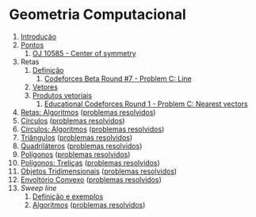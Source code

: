 Geometria Computacional
=======================

1. [Introdução](slides/intro/intro.pdf)
1. [Pontos](slides/pontos/pontos.pdf) 
    1. [OJ 10585 - Center of symmetry](problems/OJ_10585/OJ_10585.pdf)
1. Retas
    1. [Definição](slides/retas_definicao/retas_definicao.pdf) 
        1. [Codeforces Beta Round #7 - Problem C: Line](problems/CF_7C/CF_7C.pdf)
    1. [Vetores](slides/vetores_definicao/vetores_definicao.pdf)
    1. [Produtos vetoriais](slides/vetores_produtos/vetores_produtos.pdf)
        1. [Educational Codeforces Round 1 - Problem C: Nearest vectors](problems/CF_598C/CF_598C.pdf)
1. [Retas: Algoritmos](slides/LN-2/LN-2.pdf) ([problemas resolvidos](problems/LN-2/LN-2.pdf))
1. [Círculos](slides/CC-1/CC-1.pdf) ([problemas resolvidos](problems/CC-1/CC-1.pdf))
1. [Círculos: Algoritmos](slides/CC-2/CC-2.pdf) ([problemas resolvidos](problems/CC-2/CC-2.pdf))
1. [Triângulos](slides/TR-1/TR-1.pdf) ([problemas resolvidos](problems/TR-1/TR-1.pdf))
1. [Quadriláteros](slides/QL-1/QL-1.pdf) ([problemas resolvidos](problems/QL-1/QL-1.pdf))
1. [Polígonos](slides/PL-1/PL-1.pdf) ([problemas resolvidos](problems/PL-1/PL-1.pdf))
1. [Polígonos: Treliças](slides/PL-2/PL-2.pdf) ([problemas resolvidos](problems/PL-2/PL-2.pdf))
1. [Objetos Tridimensionais](slides/3D-1/3D-1.pdf) ([problemas resolvidos](problems/3D-1/3D-1.pdf))
1. [Envoltório Convexo](slides/CH-1/CH-1.pdf) ([problemas resolvidos](problems/CH-1/CH-1.pdf))
1. _Sweep line_
    1. [Definição e exemplos](slides/SL-1/SL-1.pdf)
    1. [Algoritmos](slides/SL-2/SL-2.pdf) ([problemas resolvidos](problems/SL-2/SL-2.pdf))

<!-- Assuntos pendentes:
Pontos:
    1. exemplo de definição de ponto tridimensional com tuplas/decomposição estruturada

Retas:
    1. Equação paramétrica da reta

1. Convex hull dinâmico
2. Interseção entre dois conjuntos de segmentos
3. Operações binárias em polígonos: união, subtração e interseção
-->

